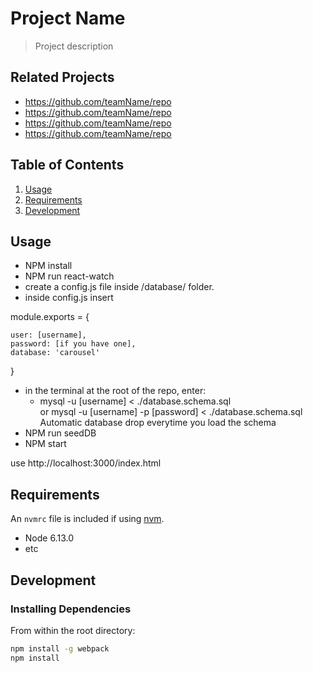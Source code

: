 # Project Name

> Project description

## Related Projects

  - https://github.com/teamName/repo
  - https://github.com/teamName/repo
  - https://github.com/teamName/repo
  - https://github.com/teamName/repo

## Table of Contents

1. [Usage](#Usage)
1. [Requirements](#requirements)
1. [Development](#development)

## Usage

- NPM install
- NPM run react-watch
- create a config.js file inside /database/ folder. 
- inside config.js insert

module.exports = {

    user: [username],
    password: [if you have one],
    database: 'carousel'
}

- in the terminal at the root of the repo, enter:
  - mysql -u [username] < ./database.schema.sql<br/> 
    or mysql -u [username] -p [password] < ./database.schema.sql<br/>
    Automatic database drop everytime you load the schema
- NPM run seedDB
- NPM start

use http://localhost:3000/index.html

## Requirements

An `nvmrc` file is included if using [nvm](https://github.com/creationix/nvm).

- Node 6.13.0
- etc

## Development

### Installing Dependencies

From within the root directory:

```sh
npm install -g webpack
npm install
```

